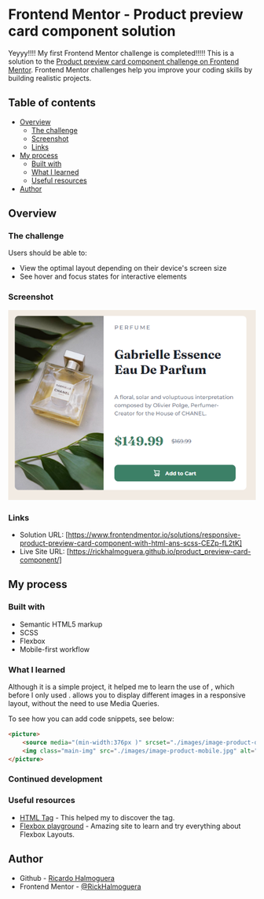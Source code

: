 # Frontend Mentor - Product preview card component solution

Yeyyy!!!! My first Frontend Mentor challenge is completed!!!!!
This is a solution to the [Product preview card component challenge on Frontend Mentor](https://www.frontendmentor.io/challenges/product-preview-card-component-GO7UmttRfa). Frontend Mentor challenges help you improve your coding skills by building realistic projects. 

## Table of contents

- [Overview](#overview)
  - [The challenge](#the-challenge)
  - [Screenshot](#screenshot)
  - [Links](#links)
- [My process](#my-process)
  - [Built with](#built-with)
  - [What I learned](#what-i-learned)
  - [Useful resources](#useful-resources)
- [Author](#author)

## Overview

### The challenge

Users should be able to:

- View the optimal layout depending on their device's screen size
- See hover and focus states for interactive elements

### Screenshot

![](./images/screenshot.png)

### Links

- Solution URL: [https://www.frontendmentor.io/solutions/responsive-product-preview-card-component-with-html-ans-scss-CEZp-fL2tK]
- Live Site URL: [https://rickhalmoguera.github.io/product_preview-card-component/]

## My process

### Built with

- Semantic HTML5 markup
- SCSS
- Flexbox
- Mobile-first workflow

### What I learned

Although it is a simple project, it helped me to learn the use of <picture>, which before I only used <img>. <picture> allows you to display different images in a responsive layout, without the need to use Media Queries.

To see how you can add code snippets, see below:

```html
<picture>
    <source media="(min-width:376px )" srcset="./images/image-product-desktop.jpg">
    <img class="main-img" src="./images/image-product-mobile.jpg" alt="perfume">
</picture>
```

### Continued development

### Useful resources

- [HTML <picture> Tag](https://www.w3schools.com/tags/tag_picture.asp) - This helped my to discover the <picture> tag.
- [Flexbox playground](https://codepen.io/enxaneta/full/adLPwv/) - Amazing site to learn and try everything about Flexbox Layouts.

## Author

- Github - [Ricardo Halmoguera](https://github.com/RickHalmoguera)
- Frontend Mentor - [@RickHalmoguera](https://www.frontendmentor.io/profile/RickHalmoguera)


